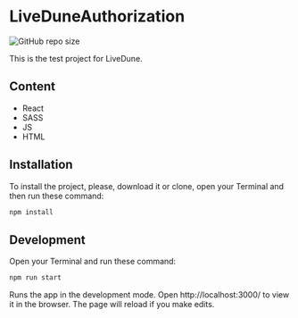 # LiveDuneAuthorization

![GitHub repo size](https://img.shields.io/github/repo-size/Deliora90/LiveDuneAuthorization)

This is the test project for LiveDune.

## Content
* React
* SASS
* JS
* HTML

## Installation
To install the project, please, download it or clone, open your Terminal and then run these command:
```sh
npm install
```

## Development
Open your Terminal and run these command:
```sh
npm run start
```
Runs the app in the development mode.
Open http://localhost:3000/ to view it in the browser.
The page will reload if you make edits.
